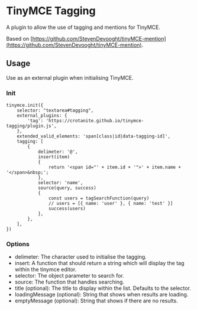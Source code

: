 # TinyMCE Tagging

A plugin to allow the use of tagging and mentions for TinyMCE.

Based on [https://github.com/StevenDevooght/tinyMCE-mention](https://github.com/StevenDevooght/tinyMCE-mention).

## Usage

Use as an external plugin when initialising TinyMCE.

### Init

```
tinymce.init({
	selector: "textarea#tagging",
	external_plugins: {
		'tag': 'https://crotanite.github.io/tinymce-tagging/plugin.js',
	},
	extended_valid_elements: 'span[class|id|data-tagging-id]',
	tagging: [
		{
			delimeter: '@',
			insert(item)
			{
				return '<span id="' + item.id + '">' + item.name + '</span>&nbsp;';
			},
			selector: 'name',
			source(query, success)
			{
				const users = tagSearchFunction(query)
				// users = [{ name: 'user' }, { name: 'test' }]
				success(users)
			},
		},
	],
})
```

### Options
* delimeter: The character used to initialise the tagging.
* insert: A function that should return a string which will display the tag within the tinymce editor.
* selector: The object parameter to search for.
* source: The function that handles searching.
* title (optional): The title to display within the list. Defaults to the selector.
* loadingMessage (optional): String that shows when results are loading.
* emptyMessage (optional): String that shows if there are no results.